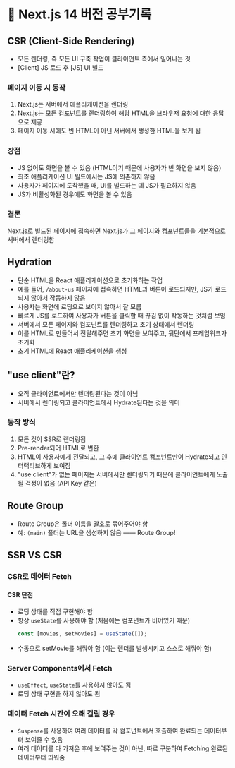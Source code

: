 # 🚩 Next.js 14 버전 공부기록

## CSR (Client-Side Rendering)

- 모든 렌더링, 즉 모든 UI 구축 작업이 클라이언트 측에서 일어나는 것
- [Client] JS 로드 후 [JS] UI 빌드

### 페이지 이동 시 동작

1. Next.js는 서버에서 애플리케이션을 렌더링
2. Next.js는 모든 컴포넌트를 렌더링하여 해당 HTML을 브라우저 요청에 대한 응답으로 제공
3. 페이지 이동 시에도 빈 HTML이 아닌 서버에서 생성한 HTML을 보게 됨

### 장점

- JS 없어도 화면을 볼 수 있음 (HTML이기 때문에 사용자가 빈 화면을 보지 않음)
- 최초 애플리케이션 UI 빌드에서는 JS에 의존하지 않음
- 사용자가 페이지에 도착했을 때, UI를 빌드하는 데 JS가 필요하지 않음
- JS가 비활성화된 경우에도 화면을 볼 수 있음

### 결론

Next.js로 빌드된 페이지에 접속하면 Next.js가 그 페이지와 컴포넌트들을 기본적으로 서버에서 렌더링함

## Hydration

- 단순 HTML을 React 애플리케이션으로 초기화하는 작업
- 예를 들어, `/about-us` 페이지에 접속하면 HTML과 버튼이 로드되지만, JS가 로드되지 않아서 작동하지 않음
- 사용자는 화면에 로딩으로 보이지 않아서 잘 모름
- 빠르게 JS를 로드하여 사용자가 버튼을 클릭할 때 끊김 없이 작동하는 것처럼 보임
- 서버에서 모든 페이지와 컴포넌트를 렌더링하고 초기 상태에서 렌더링
- 이를 HTML로 만들어서 전달해주면 초기 화면을 보여주고, 뒷단에서 프레임워크가 초기화
- 초기 HTML에 React 애플리케이션을 생성

## "use client"란?

- 오직 클라이언트에서만 렌더링된다는 것이 아님
- 서버에서 렌더링되고 클라이언트에서 Hydrate된다는 것을 의미

### 동작 방식

1. 모든 것이 SSR로 렌더링됨
2. Pre-render되어 HTML로 변환
3. HTML이 사용자에게 전달되고, 그 후에 클라이언트 컴포넌트만이 Hydrate되고 인터랙티브하게 보여짐
4. "use client"가 없는 페이지는 서버에서만 렌더링되기 때문에 클라이언트에게 노출될 걱정이 없음 (API Key 같은)

## Route Group

- Route Group은 폴더 이름을 괄호로 묶어주어야 함
- 예: `(main)` 폴더는 URL을 생성하지 않음 —— Route Group!

## SSR VS CSR

### CSR로 데이터 Fetch

#### CSR 단점

- 로딩 상태를 직접 구현해야 함
- 항상 `useState`를 사용해야 함 (처음에는 컴포넌트가 비어있기 때문)
  ```jsx
  const [movies, setMovies] = useState([]);
  ```
- 수동으로 setMovie를 해줘야 함 (이는 렌더를 발생시키고 스스로 해줘야 함)

### Server Components에서 Fetch

- `useEffect`, `useState`를 사용하지 않아도 됨
- 로딩 상태 구현을 하지 않아도 됨

### 데이터 Fetch 시간이 오래 걸릴 경우

- `Suspense`를 사용하여 여러 데이터를 각 컴포넌트에서 호출하여 완료되는 데이터부터 보여줄 수 있음
- 여러 데이터를 다 가져온 후에 보여주는 것이 아닌, 따로 구분하여 Fetching 완료된 데이터부터 띄워줌
